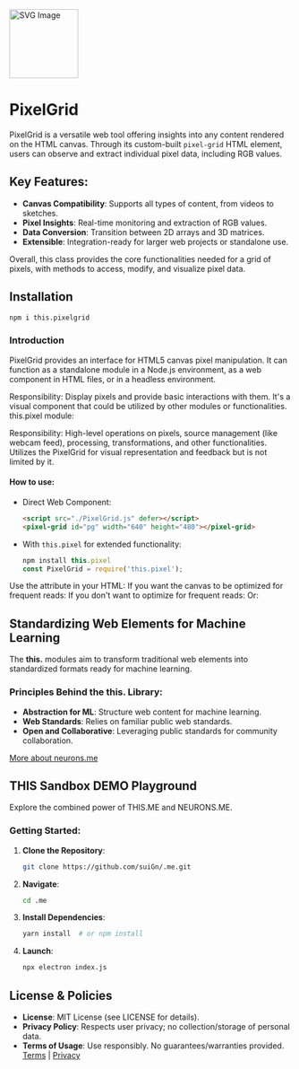 <img src="/Users/suign/Desktop/@me/@src/git/@npm/this.pixelgrid/_._.svg" alt="SVG Image" width="123" height="123">

# PixelGrid

PixelGrid is a versatile web tool offering insights into any content rendered on the HTML canvas. Through its custom-built `pixel-grid` HTML element, users can observe and extract individual pixel data, including RGB values.

## **Key Features:**

- **Canvas Compatibility**: Supports all types of content, from videos to sketches.
- **Pixel Insights**: Real-time monitoring and extraction of RGB values.
- **Data Conversion**: Transition between 2D arrays and 3D matrices.
- **Extensible**: Integration-ready for larger web projects or standalone use.

Overall, this class provides the core functionalities needed for a grid of pixels, with methods to access, modify, and visualize pixel data.

## Installation

```bash
npm i this.pixelgrid
```

### Introduction

PixelGrid provides an interface for HTML5 canvas pixel manipulation. It can function as a standalone module in a Node.js environment, as a web component in HTML files, or in a headless environment.

Responsibility: Display pixels and provide basic interactions with them.
It's a visual component that could be utilized by other modules or functionalities.
this.pixel module:

Responsibility: High-level operations on pixels, source management (like webcam feed), processing, transformations, and other functionalities.
Utilizes the PixelGrid for visual representation and feedback but is not limited by it.

#### **How to use:**

- Direct Web Component:

  ```html
  <script src="./PixelGrid.js" defer></script>
  <pixel-grid id="pg" width="640" height="480"></pixel-grid>
  ```

- With `this.pixel` for extended functionality:

  ```javascript
  npm install this.pixel
  const PixelGrid = require('this.pixel');
  ```

Use the attribute in your HTML:
If you want the canvas to be optimized for frequent reads:
<pixel-grid will-read-frequently="true"></pixel-grid>
If you don't want to optimize for frequent reads:
<pixel-grid></pixel-grid>
Or:
<pixel-grid will-read-frequently="false"></pixel-grid>

## Standardizing Web Elements for Machine Learning

The **this.** modules aim to transform traditional web elements into standardized formats ready for machine learning.

### Principles Behind the this. Library:

- **Abstraction for ML**: Structure web content for machine learning.
- **Web Standards**: Relies on familiar public web standards.
- **Open and Collaborative**: Leveraging public standards for community collaboration.

[More about neurons.me](https://www.neurons.me/)

## THIS Sandbox DEMO Playground

Explore the combined power of THIS.ME and NEURONS.ME.

### Getting Started:

1. **Clone the Repository**:

   ```bash
   git clone https://github.com/suiGn/.me.git
   ```

2. **Navigate**:

   ```bash
   cd .me
   ```

3. **Install Dependencies**:

   ```bash
   yarn install  # or npm install
   ```

4. **Launch**:

   ```bash
   npx electron index.js
   ```

## License & Policies

- **License**: MIT License (see LICENSE for details).
- **Privacy Policy**: Respects user privacy; no collection/storage of personal data.
- **Terms of Usage**: Use responsibly. No guarantees/warranties provided. [Terms](https://www.neurons.me/terms-of-use) | [Privacy](https://www.neurons.me/privacy-policy)